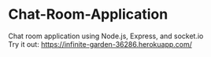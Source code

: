 # Chat-Room-Application
Chat room application using Node.js, Express, and socket.io <br/>
Try it out: https://infinite-garden-36286.herokuapp.com/
